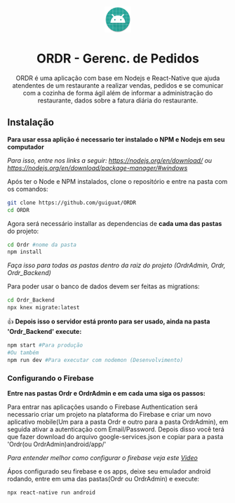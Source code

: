 <p align="center">
  <img src="https://github.com/guiguat/ORDR/raw/master/OrdrAdmin/android/app/src/main/res/mipmap-xxxhdpi/ic_launcher_round.png" alt="ORDR" style="max-width:100%" width="60"></img>
</p>
<h1 align="center">ORDR - Gerenc. de Pedidos</h1>
<p align="center">
  ORDR é uma aplicação com base em Nodejs e React-Native que ajuda atendentes de um restaurante a realizar vendas, pedidos e se comunicar com a cozinha de forma ágil além de informar a administração do restaurante, dados sobre a fatura diária do restaurante.
</p>

## Instalação

**Para usar essa aplição é necessario ter instalado o NPM e Nodejs em seu computador**

*Para isso, entre nos links a seguir: https://nodejs.org/en/download/ ou https://nodejs.org/en/download/package-manager/#windows* 

Após ter o Node e NPM instalados, clone o repositório e entre na pasta com os comandos:
```bash
git clone https://github.com/guiguat/ORDR
cd ORDR
```

Agora será necessário installar as dependencias de **cada uma das pastas** do projeto:
```bash
cd Ordr #nome da pasta
npm install
```
*Faça isso para todas as pastas dentro da raiz do projeto (OrdrAdmin, Ordr, Ordr_Backend)*

Para poder usar o banco de dados devem ser feitas as migrations:
```bash
cd Ordr_Backend
npx knex migrate:latest
```

:+1: **Depois isso o servidor está pronto para ser usado, ainda na pasta 'Ordr_Backend' execute:**
```bash
npm start #Para produção
#Ou também
npm run dev #Para executar com nodemon (Desenvolvimento)
```

### Configurando o Firebase
**Entre nas pastas Ordr e OrdrAdmin e em cada uma siga os passos:**

Para entrar nas aplicações usando o Firebase Authentication será necessario criar um projeto na plataforma do Firebase e criar um novo aplicativo mobile(Um para a pasta Ordr e outro para a pasta OrdrAdmin), em seguida ativar a autenticação com Email/Password.
Depois disso você terá que fazer download do arquivo google-services.json e copiar para a pasta 'Ordr(ou OrdrAdmin)android/app/'

*Para entender melhor como configurar o firebase veja este [Video](https://www.youtube.com/watch?v=MxXyR0CN4v0)*

Ápos configurado seu firebase e os apps, deixe seu emulador android rodando, entre em uma das pastas(Ordr ou OrdrAdmin) e execute:
```bash
npx react-native run android
```

